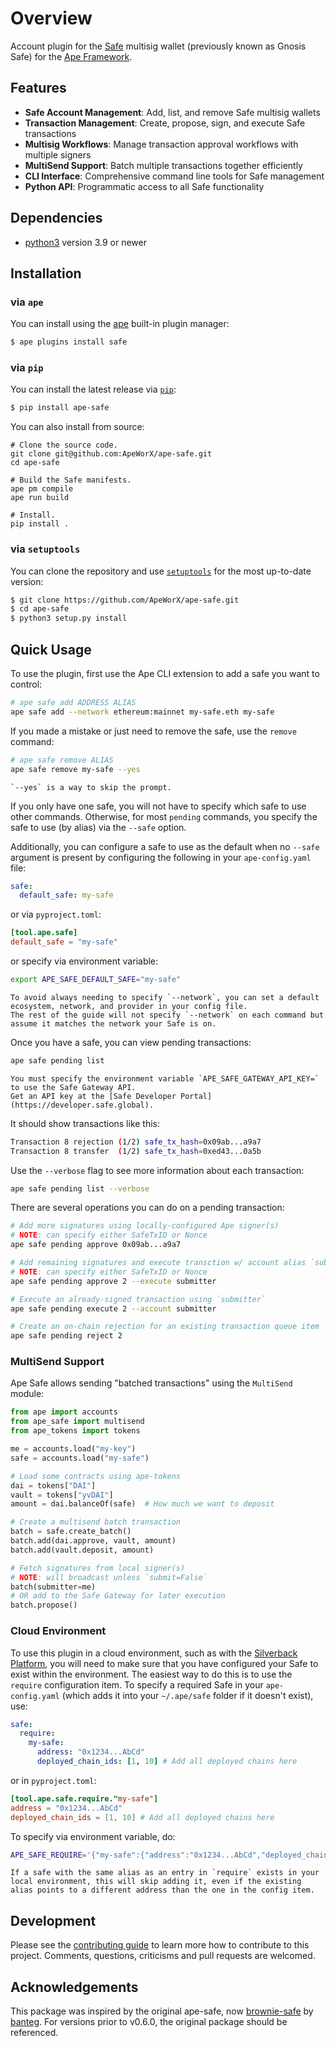 # Overview

Account plugin for the [Safe](https://safe.global/) multisig wallet (previously known as Gnosis Safe) for the [Ape Framework](https://github.com/ApeWorX/ape).

## Features

- **Safe Account Management**: Add, list, and remove Safe multisig wallets
- **Transaction Management**: Create, propose, sign, and execute Safe transactions
- **Multisig Workflows**: Manage transaction approval workflows with multiple signers
- **MultiSend Support**: Batch multiple transactions together efficiently
- **CLI Interface**: Comprehensive command line tools for Safe management
- **Python API**: Programmatic access to all Safe functionality

## Dependencies

- [python3](https://www.python.org/downloads) version 3.9 or newer

## Installation

### via `ape`

You can install using the [ape](https://github.com/ApeWorX/ape) built-in plugin manager:

```bash
$ ape plugins install safe
```

### via `pip`

You can install the latest release via [`pip`](https://pypi.org/project/pip/):

```bash
$ pip install ape-safe
```

You can also install from source:

```shell
# Clone the source code.
git clone git@github.com:ApeWorX/ape-safe.git
cd ape-safe

# Build the Safe manifests.
ape pm compile
ape run build

# Install.
pip install .
```

### via `setuptools`

You can clone the repository and use [`setuptools`](https://github.com/pypa/setuptools) for the most up-to-date version:

```bash
$ git clone https://github.com/ApeWorX/ape-safe.git
$ cd ape-safe
$ python3 setup.py install
```

## Quick Usage

To use the plugin, first use the Ape CLI extension to add a safe you want to control:

```sh
# ape safe add ADDRESS ALIAS
ape safe add --network ethereum:mainnet my-safe.eth my-safe
```

If you made a mistake or just need to remove the safe, use the `remove` command:

```sh
# ape safe remove ALIAS
ape safe remove my-safe --yes
```

```{note}
`--yes` is a way to skip the prompt.
```

If you only have one safe, you will not have to specify which safe to use other commands.
Otherwise, for most `pending` commands, you specify the safe to use (by alias) via the `--safe` option.

Additionally, you can configure a safe to use as the default when no `--safe` argument is present by configuring the following in your `ape-config.yaml` file:

```yaml
safe:
  default_safe: my-safe
```

or via `pyproject.toml`:

```toml
[tool.ape.safe]
default_safe = "my-safe"
```

or specify via environment variable:

```sh
export APE_SAFE_DEFAULT_SAFE="my-safe"
```

```{note}
To avoid always needing to specify `--network`, you can set a default ecosystem, network, and provider in your config file.
The rest of the guide will not specify `--network` on each command but assume it matches the network your Safe is on.
```

Once you have a safe, you can view pending transactions:

```sh
ape safe pending list
```

```{note}
You must specify the environment variable `APE_SAFE_GATEWAY_API_KEY=` to use the Safe Gateway API.
Get an API key at the [Safe Developer Portal](https://developer.safe.global).
```

It should show transactions like this:

```sh
Transaction 8 rejection (1/2) safe_tx_hash=0x09ab...a9a7
Transaction 8 transfer  (1/2) safe_tx_hash=0xed43...0a5b
```

Use the `--verbose` flag to see more information about each transaction:

```sh
ape safe pending list --verbose
```

There are several operations you can do on a pending transaction:

```sh
# Add more signatures using locally-configured Ape signer(s)
# NOTE: can specify either SafeTxID or Nonce
ape safe pending approve 0x09ab...a9a7

# Add remaining signatures and execute transction w/ account alias `submitter`
# NOTE: can specify either SafeTxID or Nonce
ape safe pending approve 2 --execute submitter

# Execute an already-signed transaction using `submitter`
ape safe pending execute 2 --account submitter

# Create an on-chain rejection for an existing transaction queue item
ape safe pending reject 2
```

### MultiSend Support

Ape Safe allows sending "batched transactions" using the `MultiSend` module:

```python
from ape import accounts
from ape_safe import multisend
from ape_tokens import tokens

me = accounts.load("my-key")
safe = accounts.load("my-safe")

# Load some contracts using ape-tokens
dai = tokens["DAI"]
vault = tokens["yvDAI"]
amount = dai.balanceOf(safe)  # How much we want to deposit

# Create a multisend batch transaction
batch = safe.create_batch()
batch.add(dai.approve, vault, amount)
batch.add(vault.deposit, amount)

# Fetch signatures from local signer(s)
# NOTE: will broadcast unless `submit=False`
batch(submitter=me)
# OR add to the Safe Gateway for later execution
batch.propose()
```

### Cloud Environment

To use this plugin in a cloud environment, such as with the [Silverback Platform](https://silverback.apeworx.io), you will need to make sure that you have configured your Safe to exist within the environment.
The easiest way to do this is to use the `require` configuration item.
To specify a required Safe in your `ape-config.yaml` (which adds it into your `~/.ape/safe` folder if it doesn't exist), use:

```yaml
safe:
  require:
    my-safe:
      address: "0x1234...AbCd"
      deployed_chain_ids: [1, 10] # Add all deployed chains here
```

or in `pyproject.toml`:

```toml
[tool.ape.safe.require."my-safe"]
address = "0x1234...AbCd"
deployed_chain_ids = [1, 10] # Add all deployed chains here
```

To specify via environment variable, do:

```sh
APE_SAFE_REQUIRE='{"my-safe":{"address":"0x1234...AbCd","deployed_chain_ids":[1,...]}}'
```

```{note}
If a safe with the same alias as an entry in `require` exists in your local environment, this will skip adding it, even if the existing alias points to a different address than the one in the config item.
```

## Development

Please see the [contributing guide](CONTRIBUTING.md) to learn more how to contribute to this project.
Comments, questions, criticisms and pull requests are welcomed.

## Acknowledgements

This package was inspired by the original ape-safe, now [brownie-safe](https://github.com/banteg/brownie-safe) by [banteg](https://github.com/banteg).
For versions prior to v0.6.0, the original package should be referenced.
